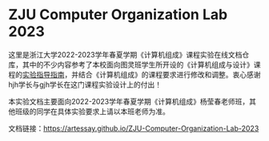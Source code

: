 # ZJU Computer Organization Lab 2023

这里是浙江大学2022-2023学年春夏学期《计算机组成》课程实验在线文档仓库，其中的不少内容参考了本校面向图灵班学生所开设的《计算机组成与设计》课程的[实验指导指南](https://github.com/Guahao31/2023_CO)，并结合《计算机组成》的课程要求进行修改和调整。衷心感谢hjh学长与gjh学长在这门课程实验设计上的付出！

本实验文档主要面向2022-2023学年春夏学期《计算机组成》杨莹春老师班，其他班级的同学在具体实验要求上请以本班老师为准。

文档链接：https://artessay.github.io/ZJU-Computer-Organization-Lab-2023